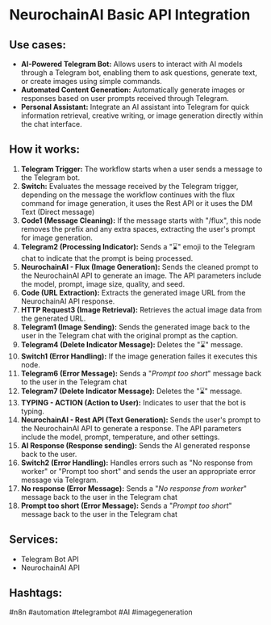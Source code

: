 # NeurochainAI Basic API Integration

## Use cases:

- **AI-Powered Telegram Bot:** Allows users to interact with AI models through a Telegram bot, enabling them to ask questions, generate text, or create images using simple commands.
- **Automated Content Generation:**  Automatically generate images or responses based on user prompts received through Telegram.
- **Personal Assistant:**  Integrate an AI assistant into Telegram for quick information retrieval, creative writing, or image generation directly within the chat interface.

## How it works:

1.  **Telegram Trigger:** The workflow starts when a user sends a message to the Telegram bot.
2.  **Switch:** Evaluates the message received by the Telegram trigger, depending on the message the workflow continues with the flux command for image generation, it uses the Rest API or it uses the DM Text (Direct message)
3.  **Code1 (Message Cleaning):** If the message starts with "/flux", this node removes the prefix and any extra spaces, extracting the user's prompt for image generation.
4.  **Telegram2 (Processing Indicator):** Sends a "⌛" emoji to the Telegram chat to indicate that the prompt is being processed.
5.  **NeurochainAI - Flux (Image Generation):** Sends the cleaned prompt to the NeurochainAI API to generate an image. The API parameters include the model, prompt, image size, quality, and seed.
6.  **Code (URL Extraction):** Extracts the generated image URL from the NeurochainAI API response.
7.  **HTTP Request3 (Image Retrieval):** Retrieves the actual image data from the generated URL.
8.  **Telegram1 (Image Sending):** Sends the generated image back to the user in the Telegram chat with the original prompt as the caption.
9.  **Telegram4 (Delete Indicator Message):** Deletes the "⌛" message.
10. **Switch1 (Error Handling):** If the image generation failes it executes this node.
11. **Telegram6 (Error Message):** Sends a "*Prompt too short*" message back to the user in the Telegram chat
12. **Telegram7 (Delete Indicator Message):** Deletes the "⌛" message.
13. **TYPING - ACTION (Action to User):** Indicates to user that the bot is typing.
14. **NeurochainAI - Rest API (Text Generation):** Sends the user's prompt to the NeurochainAI API to generate a response. The API parameters include the model, prompt, temperature, and other settings.
15. **AI Response (Response sending):** Sends the AI generated response back to the user.
16. **Switch2 (Error Handling):** Handles errors such as "No response from worker" or "Prompt too short" and sends the user an appropriate error message via Telegram.
17. **No response (Error Message):** Sends a "*No response from worker*" message back to the user in the Telegram chat
18. **Prompt too short (Error Message):** Sends a "*Prompt too short*" message back to the user in the Telegram chat

## Services:

*   Telegram Bot API
*   NeurochainAI API

## Hashtags:

#n8n #automation #telegrambot #AI #imagegeneration
